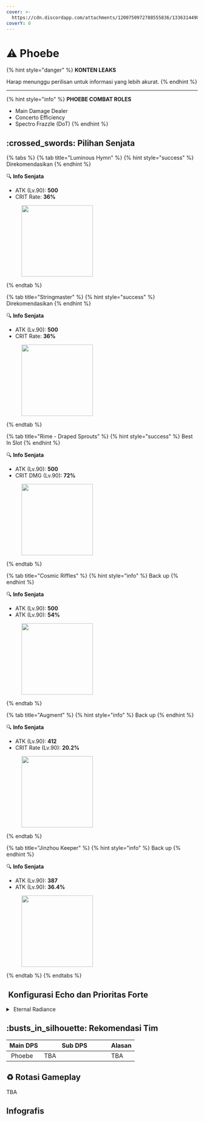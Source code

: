 ```yaml
---
cover: >-
  https://cdn.discordapp.com/attachments/1200750972788555836/1336314490450608138/image.png?ex=67a6a71a&is=67a5559a&hm=9d61c8a5ef13cd46ca9683941d6840a9e84ef63790cfe09328b9e4b504cf19fa&
coverY: 0
---
```


# ⚠️ Phoebe

{% hint style="danger" %}
**KONTEN LEAKS**

Harap menunggu perilisan untuk informasi yang lebih akurat.
{% endhint %}

***

{% hint style="info" %}
**PHOEBE COMBAT ROLES**

* Main Damage Dealer
* Concerto Efficiency
* Spectro Frazzle (DoT)
{% endhint %}

## :crossed\_swords: Pilihan Senjata

{% tabs %}
{% tab title="Luminous Hymn" %}
{% hint style="success" %}
Direkomendasikan
{% endhint %}

:mag: **Info Senjata**&#x20;

* ATK (Lv.90): **500**
* CRIT Rate: **36%**

<figure><img src="https://wuthering.wiki/img/weapon_21050046.png" alt="" width="188"><figcaption></figcaption></figure>
{% endtab %}

{% tab title="Stringmaster" %}
{% hint style="success" %}
Direkomendasikan
{% endhint %}

:mag: **Info Senjata**&#x20;

* ATK (Lv.90): **500**
* CRIT Rate: **36%**

<figure><img src="https://wuthering.wiki/img/weapon_21050016.png" alt="" width="188"><figcaption></figcaption></figure>
{% endtab %}

{% tab title="Rime - Draped Sprouts" %}
{% hint style="success" %}
Best In Slot
{% endhint %}

:mag: **Info Senjata**&#x20;

* ATK (Lv.90): **500**
* CRIT DMG (Lv.90): **72%**

<figure><img src="https://wuthering.wiki/img/weapon_21050026.png" alt="" width="188"><figcaption></figcaption></figure>
{% endtab %}

{% tab title="Cosmic Riffles" %}
{% hint style="info" %}
Back up
{% endhint %}

:mag: **Info Senjata**&#x20;

* ATK (Lv.90): **500**
* ATK (Lv.90): **54%**

<figure><img src="https://wuthering.wiki/img/weapon_21050015.png" alt="" width="188"><figcaption></figcaption></figure>
{% endtab %}

{% tab title="Augment" %}
{% hint style="info" %}
Back up
{% endhint %}

:mag: **Info Senjata**&#x20;

* ATK (Lv.90): **412**
* CRIT Rate (Lv.90): **20.2%**

<figure><img src="https://wuthering.wiki/img/weapon_21050074.png" alt="" width="188"><figcaption></figcaption></figure>
{% endtab %}

{% tab title="Jinzhou Keeper" %}
{% hint style="info" %}
Back up
{% endhint %}

:mag: **Info Senjata**&#x20;

* ATK (Lv.90): **387**
* ATK (Lv.90): **36.4%**

<figure><img src="https://wuthering.wiki/img/weapon_21050044.png" alt="" width="188"><figcaption></figcaption></figure>
{% endtab %}
{% endtabs %}

## <img src="https://wuthering.wiki/img/item_10.png" alt="" data-size="line"> Konfigurasi Echo dan Prioritas Forte&#x20;

<details>

<summary><img src="https://wuthering.wiki/img/fettericon_11.png" alt="" data-size="line"> Eternal Radiance</summary>

Nightmare: Mourning Aix -  (CR% / CDM%)

![](https://wuthering.wiki/img/monster_330000200.png)

#### Echo Sett

* 3 - <mark style="color:yellow;">**Spectro DMG**</mark> bonus%
* 3 - <mark style="color:yellow;">**Spectro DMG**</mark> bonus%
* 1 - ATK%
* 1 - ATK%

#### Prioritas Echo Substat

* CR% / CDM%
* ER% (110% - 130% ER)
* ATK%
* Heavy ATK%
* Basic ATK%
* Flat ATK

#### Prioritas Forte

Forte   >   Libe   >   Reso skill   >   Intro   >   BA

</details>

## :busts\_in\_silhouette: Rekomendasi Tim

<table><thead><tr><th>Main DPS</th><th width="160.8193359375">Sub DPS</th><th>Alasan</th></tr></thead><tbody><tr><td><img src="https://media.discordapp.net/attachments/1200750972788555836/1336417061055762472/1.png?ex=67a3bae0&#x26;is=67a26960&#x26;hm=361e0ccc096ad7aa9c12f2c3e1f540bc183cb0843ea3206c103f998b3f41e4c3&#x26;=&#x26;format=webp&#x26;quality=lossless" alt="" data-size="line"><img src="https://wuthering.wiki/img/fettericon_11.png" alt="" data-size="line"> Phoebe</td><td>TBA</td><td>TBA</td></tr></tbody></table>

## :recycle: Rotasi Gameplay

TBA

## Infografis

<figure><img src="https://cdn.discordapp.com/attachments/1200750972788555836/1337395470741536778/5.png?ex=67a74a17&#x26;is=67a5f897&#x26;hm=6cac469dc668e9369926867f9c2ad08a0a9c94e174b8aa2738336517bdd06f6d&#x26;" alt=""><figcaption></figcaption></figure>



<figure><img src="https://media.discordapp.net/attachments/1200750972788555836/1336360797751869511/5.png?ex=67a3867a&#x26;is=67a234fa&#x26;hm=e43805371e29a13f0d4e2161f73fece6183bb228b32cbc2edce37d8fa5be8f74&#x26;=&#x26;format=webp&#x26;quality=lossless&#x26;width=1202&#x26;height=676" alt=""><figcaption></figcaption></figure>

